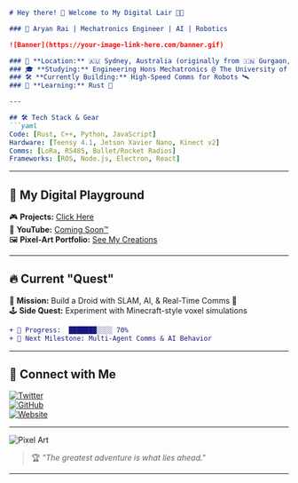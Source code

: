 
```md
# Hey there! 👋 Welcome to My Digital Lair 🚀✨  

### 🌌 Aryan Rai | Mechatronics Engineer | AI | Robotics  

![Banner](https://your-image-link-here.com/banner.gif)  

### 📍 **Location:** 🇦🇺 Sydney, Australia (originally from 🇮🇳 Gurgaon, India)  
### 🎓 **Studying:** Engineering Hons Mechatronics @ The University of Sydney  
### 🛠 **Currently Building:** High-Speed Comms for Robots 🛰  
### 🦾 **Learning:** Rust 🦀  

---

## 🛠 Tech Stack & Gear  
```yaml
Code: [Rust, C++, Python, JavaScript]
Hardware: [Teensy 4.1, Jetson Xavier Nano, Kinect v2]
Comms: [LoRa, RS485, Bullet/Rocket Radios]
Frameworks: [ROS, Node.js, Electron, React]
```

---

## 🌟 **My Digital Playground**  

🎮 **Projects:** [Click Here](https://aryanrai.github.io/)  
🎥 **YouTube:** [Coming Soon™](#)  
🖼️ **Pixel-Art Portfolio:** [See My Creations](#)  

---

## 🔥 **Current "Quest"**  
🧩 **Mission:** Build a Droid with SLAM, AI, & Real-Time Comms 🤖  
🕹️ **Side Quest:** Experiment with Minecraft-style voxel simulations  

```diff
+ 🚀 Progress:  ███████░░░░ 70%
+ 🎯 Next Milestone: Multi-Agent Comms & AI Behavior
```

---

## 💬 Connect with Me  
[![Twitter](https://img.shields.io/badge/X-(Twitter)-blue?style=for-the-badge&logo=twitter)](https://twitter.com/yourhandle)  
[![GitHub](https://img.shields.io/badge/GitHub-@aryanrai-black?style=for-the-badge&logo=github)](https://github.com/aryanrai)  
[![Website](https://img.shields.io/badge/Website-aryanrai.github.io-orange?style=for-the-badge)](https://aryanrai.github.io/)  

---

![Pixel Art](https://your-image-link-here.com/pixelart.gif)  

> 🏆 *"The greatest adventure is what lies ahead."*  

---

